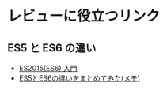 # レビューに役立つリンク

## ES5 と ES6 の違い
* [ES2015(ES6) 入門](https://qiita.com/soarflat/items/b251caf9cb59b72beb9b)
* [ES5とES6の違いをまとめてみた(メモ)](https://qiita.com/rifutan/items/a55f132d4dae7e2f1941)